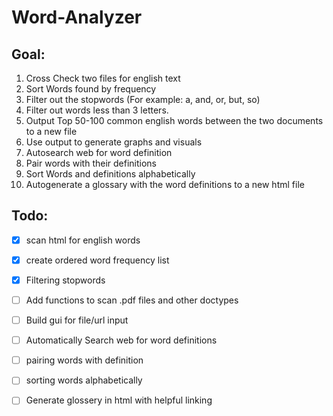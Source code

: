 # Word-Analyzer
## Goal: 
1. Cross Check two files for english text
2. Sort Words found by frequency
3. Filter out the stopwords (For example: a, and, or, but, so)
4. Filter out words less than 3 letters.
5. Output Top 50-100 common english words between the two documents to a new file
6. Use output to generate graphs and visuals
7. Autosearch web for word definition
8. Pair words with their definitions
9. Sort Words and definitions alphabetically
10. Autogenerate a glossary with the word definitions to a new html file


## Todo:
- [x] scan html for english words
- [x] create ordered word frequency list 
- [x] Filtering stopwords

- [ ] Add functions to scan .pdf files and other doctypes
- [ ] Build gui for file/url input
- [ ] Automatically Search web for word definitions
- [ ] pairing words with definition
- [ ] sorting words alphabetically
- [ ] Generate glossery in html with helpful linking 
